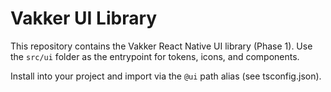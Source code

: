 # Vakker UI Library

This repository contains the Vakker React Native UI library (Phase 1). Use the `src/ui` folder as the entrypoint for tokens, icons, and components.

Install into your project and import via the `@ui` path alias (see tsconfig.json).
